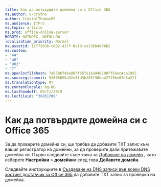 ```yaml
---
title: Как да потвърдите домейна си с Office 365
ms.author: v-crytho
author: CrystalThomasMS
ms.audience: ITPro
ms.topic: article
ms.prod: office-online-server
ROBOTS: NOINDEX, NOFOLLOW
localization_priority: Normal
ms.assetid: 11f7503b-c802-437f-bc1d-ce13bb4d9bb2
ms.custom:
- "44"
- "46"
- "903"
- "7"
ms.openlocfilehash: 7e6586f4ba0b7f65fe16a040208ff56ec4ca1985
ms.sourcegitcommit: 52605656a92e31d3bf65f90ba427f56e87d6a221
ms.translationtype: MT
ms.contentlocale: bg-BG
ms.lasthandoff: 09/11/2019
ms.locfileid: "36851709"
---
```

# <a name="how-to-verify-your-domain-with-office-365"></a>Как да потвърдите домейна си с Office 365

За да проверите домейна си, ще трябва да добавите TXT запис към вашия регистратор на домейни, за да проверите дали притежавате домейна си. Първо следвайте съветника за [Добавяне на домейн](https://portal.office.com/adminportal/home#/Domains) , като изберете **Настройки** \> **домейни**и след това **Добавете домейн**.
  
Следвайте инструкциите в [Създаване на DNS записи във всеки DNS хостинг доставчик за Office 365](https://docs.microsoft.com/office365/admin/get-help-with-domains/create-dns-records-at-any-dns-hosting-provider) да добавите TXT запис за проверка на домейна.
  